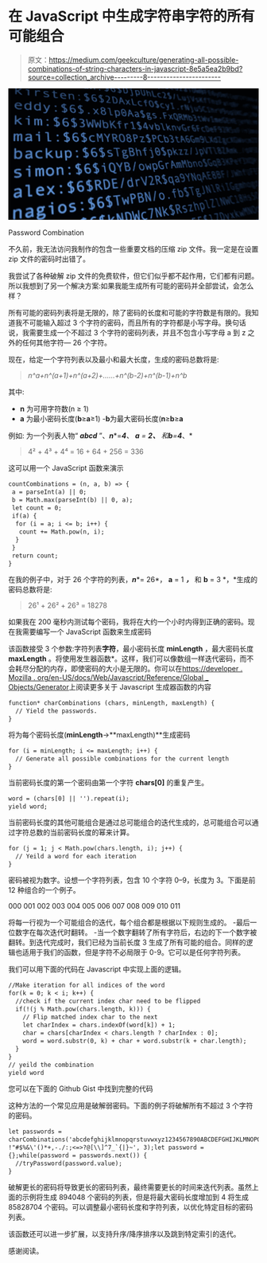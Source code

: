 # 在 JavaScript 中生成字符串字符的所有可能组合

> 原文：<https://medium.com/geekculture/generating-all-possible-combinations-of-string-characters-in-javascript-8e5a5ea2b9bd?source=collection_archive---------8----------------------->

![](img/d84686f8533e01f364486158d99b3fbb.png)

Password Combination

不久前，我无法访问我制作的包含一些重要文档的压缩 zip 文件。我一定是在设置 zip 文件的密码时出错了。

我尝试了各种破解 zip 文件的免费软件，但它们似乎都不起作用，它们都有问题。所以我想到了另一个解决方案:如果我能生成所有可能的密码并全部尝试，会怎么样？

所有可能的密码列表将是无限的，除了密码的长度和可能的字符数是有限的。我知道我不可能输入超过 3 个字符的密码，而且所有的字符都是小写字母。换句话说，我需要生成一个不超过 3 个字符的密码列表，并且不包含小写字母 a 到 z 之外的任何其他字符— 26 个字符。

现在，给定一个字符列表以及最小和最大长度，生成的密码总数将是:

> *n^a+n^(a+1)+n^(a+2)+……+n^(b-2)+n^(b-1)+n^b*

其中:
- **n** 为可用字符数(n ≥ 1)
- **a** 为最小密码长度(**b**≥**a**≥1)
-**b**为最大密码长度(**n**≥**b**≥**a**

例如:
为一个列表人物“ ***abcd*** ”、***n****=****4***、 **a** = ***2、*** 和**b**=***4****、*

> 4² + 4³ + 4⁴ = 16 + 64 + 256 = 336

这可以用一个 JavaScript 函数来演示

```
countCombinations = (n, a, b) => {
 a = parseInt(a) || 0;
 b = Math.max(parseInt(b) || 0, a);
 let count = 0;
 if(a) {
  for (i = a; i <= b; i++) {
   count += Math.pow(n, i);
  }  
 }
 return count;
}
```

在我的例子中，对于 26 个字符的列表，***n****= 26*， **a** = 1 ***，*** 和 **b** = 3 *，*生成的密码总数将是:

> 26¹ + 26² + 26³ = 18278

如果我在 200 毫秒内测试每个密码，我将在大约一个小时内得到正确的密码。现在我需要编写一个 JavaScript 函数来生成密码

该函数接受 3 个参数:字符列表**字符**，最小密码长度 **minLength** ，最大密码长度 **maxLength** 。将使用发生器函数*。这样，我们可以像数组一样迭代密码，而不会耗尽分配的内存，即使密码的大小是无限的。你可以在[https://developer . Mozilla . org/en-US/docs/Web/Javascript/Reference/Global _ Objects/Generator](https://developer.mozilla.org/en-US/docs/Web/JavaScript/Reference/Global_Objects/Generator)上阅读更多关于 Javascript 生成器函数的内容

```
function* charCombinations (chars, minLength, maxLength) {
  // Yield the passwords.
}
```

将为每个密码长度(**minLength**->**maxLength)**生成密码

```
for (i = minLength; i <= maxLength; i++) {
  // Generate all possible combinations for the current length
}
```

当前密码长度的第一个密码由第一个字符 **chars[0]** 的重复产生。

```
word = (chars[0] || '').repeat(i);
yield word;
```

当前密码长度的其他可能组合是通过总可能组合的迭代生成的，总可能组合可以通过字符总数的当前密码长度的幂来计算。

```
for (j = 1; j < Math.pow(chars.length, i); j++) {
  // Yeild a word for each iteration
}
```

密码被视为数字。设想一个字符列表，包含 10 个字符 0–9，长度为 3。下面是前 12 种组合的一个例子。

000
001
002
003
004
005
006
007
008
009
010
011

将每一行视为一个可能组合的迭代，每个组合都是根据以下规则生成的。
-最后一位数字在每次迭代时翻转。
-当一个数字翻转了所有字符后，右边的下一个数字被翻转。到迭代完成时，我们已经为当前长度 3 生成了所有可能的组合。同样的逻辑也适用于我们的函数，但是字符不必局限于 0-9。它可以是任何字符列表。

我们可以用下面的代码在 Javascript 中实现上面的逻辑。

```
//Make iteration for all indices of the word
for(k = 0; k < i; k++) {
  //check if the current index char need to be flipped
  if(!(j % Math.pow(chars.length, k))) {
    // Flip matched index char to the next
    let charIndex = chars.indexOf(word[k]) + 1;
    char = chars[charIndex < chars.length ? charIndex : 0];
    word = word.substr(0, k) + char + word.substr(k + char.length);
  }
}
// yeild the combination
yield word
```

您可以在下面的 Github Gist 中找到完整的代码

这种方法的一个常见应用是破解弱密码。下面的例子将破解所有不超过 3 个字符的密码。

```
let passwords = charCombinations('abcdefghijklmnopqrstuvwxyz1234567890ABCDEFGHIJKLMNOPQRSTUVWXYZ !"#$%&\'()*+,-./:;<=>?@[\\]^7_`{|}~', 3);let password = {};while(password = passwords.next()) {
  //tryPassword(password.value);
}
```

破解更长的密码将导致更长的密码列表，最终需要更长的时间来迭代列表。虽然上面的示例将生成 894048 个密码的列表，但是将最大密码长度增加到 4 将生成 85828704 个密码。可以调整最小密码长度和字符列表，以优化特定目标的密码列表。

该函数还可以进一步扩展，以支持升序/降序排序以及跳到特定索引的迭代。

感谢阅读。